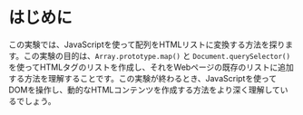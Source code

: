 # はじめに

この実験では、JavaScriptを使って配列をHTMLリストに変換する方法を探ります。この実験の目的は、`Array.prototype.map()` と `Document.querySelector()` を使ってHTMLタグのリストを作成し、それをWebページの既存のリストに追加する方法を理解することです。この実験が終わるとき、JavaScriptを使ってDOMを操作し、動的なHTMLコンテンツを作成する方法をより深く理解しているでしょう。
